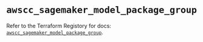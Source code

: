 # `awscc_sagemaker_model_package_group`

Refer to the Terraform Registory for docs: [`awscc_sagemaker_model_package_group`](https://registry.terraform.io/providers/hashicorp/awscc/0.70.0/docs/resources/sagemaker_model_package_group).
